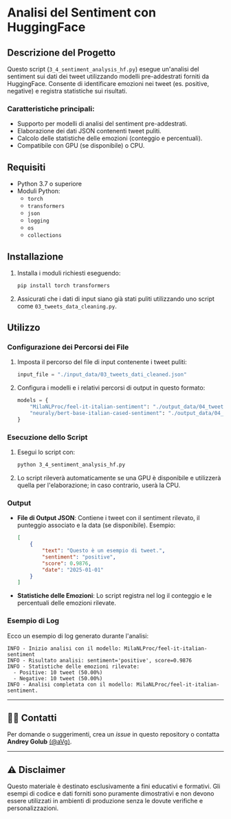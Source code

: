 
# Analisi del Sentiment con HuggingFace

## Descrizione del Progetto

Questo script (`3_4_sentiment_analysis_hf.py`) esegue un'analisi del sentiment sui dati dei tweet utilizzando modelli pre-addestrati forniti da HuggingFace. Consente di identificare emozioni nei tweet (es. positive, negative) e registra statistiche sui risultati.

### Caratteristiche principali:
- Supporto per modelli di analisi del sentiment pre-addestrati.
- Elaborazione dei dati JSON contenenti tweet puliti.
- Calcolo delle statistiche delle emozioni (conteggio e percentuali).
- Compatibile con GPU (se disponibile) o CPU.

## Requisiti

- Python 3.7 o superiore
- Moduli Python:
  - `torch`
  - `transformers`
  - `json`
  - `logging`
  - `os`
  - `collections`

## Installazione

1. Installa i moduli richiesti eseguendo:
   ```bash
   pip install torch transformers
   ```
2. Assicurati che i dati di input siano già stati puliti utilizzando uno script come `03_tweets_data_cleaning.py`.

## Utilizzo

### Configurazione dei Percorsi dei File

1. Imposta il percorso del file di input contenente i tweet puliti:
   ```python
   input_file = "./input_data/03_tweets_dati_cleaned.json"
   ```
2. Configura i modelli e i relativi percorsi di output in questo formato:
   ```python
   models = {
       "MilaNLProc/feel-it-italian-sentiment": "./output_data/04_tweets_sentiment_analysis_feel_it.json",
       "neuraly/bert-base-italian-cased-sentiment": "./output_data/04_tweets_sentiment_analysis_bert_italian.json"
   }
   ```

### Esecuzione dello Script

1. Esegui lo script con:
   ```bash
   python 3_4_sentiment_analysis_hf.py
   ```

2. Lo script rileverà automaticamente se una GPU è disponibile e utilizzerà quella per l'elaborazione; in caso contrario, userà la CPU.

### Output

- **File di Output JSON**: Contiene i tweet con il sentiment rilevato, il punteggio associato e la data (se disponibile). Esempio:
  ```json
  [
      {
          "text": "Questo è un esempio di tweet.",
          "sentiment": "positive",
          "score": 0.9876,
          "date": "2025-01-01"
      }
  ]
  ```

- **Statistiche delle Emozioni**: Lo script registra nel log il conteggio e le percentuali delle emozioni rilevate.

### Esempio di Log

Ecco un esempio di log generato durante l'analisi:
```
INFO - Inizio analisi con il modello: MilaNLProc/feel-it-italian-sentiment
INFO - Risultato analisi: sentiment='positive', score=0.9876
INFO - Statistiche delle emozioni rilevate:
  - Positive: 10 tweet (50.00%)
  - Negative: 10 tweet (50.00%)
INFO - Analisi completata con il modello: MilaNLProc/feel-it-italian-sentiment.
```
---

## 👨‍💻 Contatti

Per domande o suggerimenti, crea un *issue* in questo repository o contatta **Andrey Golub** [(@aVg)](https://www.linkedin.com/in/andreygolub/).

---

## ⚠️ Disclaimer

Questo materiale è destinato esclusivamente a fini educativi e formativi. Gli esempi di codice e dati forniti sono puramente dimostrativi e non devono essere utilizzati in ambienti di produzione senza le dovute verifiche e personalizzazioni.